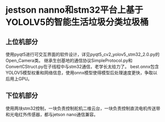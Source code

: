 jestson nanno和stm32平台上基于YOLOLV5的智能生活垃圾分类垃圾桶
==
上位机部分
---
使用pyqt5进行可交互界面的软件设计，详见pyqt5_cv2_yolov5_stm32_2.0.py的Open_Camera类。
继承生创基地的通信协议SimpleProtocol.py和ConvertCStruct.py在子线程中与stm32通信，老学长太给力了。
best.onnx包含YOLOV5模型权重和网络信息，使用onnx模型使得模型后处理速度更快，争取以后用上GPU。

下位机部分
---
使用两块stm32控制，一块负责控制舵机二维云台，一块负责控制直流电机传送带和光电红外传感器，都与jetson nano通信兼容。
